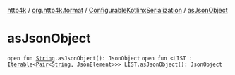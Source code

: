 [http4k](../../index.md) / [org.http4k.format](../index.md) / [ConfigurableKotlinxSerialization](index.md) / [asJsonObject](./as-json-object.md)

# asJsonObject

`open fun `[`String`](https://kotlinlang.org/api/latest/jvm/stdlib/kotlin/-string/index.html)`.asJsonObject(): JsonObject`
`open fun <LIST : `[`Iterable`](https://kotlinlang.org/api/latest/jvm/stdlib/kotlin.collections/-iterable/index.html)`<`[`Pair`](https://kotlinlang.org/api/latest/jvm/stdlib/kotlin/-pair/index.html)`<`[`String`](https://kotlinlang.org/api/latest/jvm/stdlib/kotlin/-string/index.html)`, JsonElement>>> LIST.asJsonObject(): JsonObject`